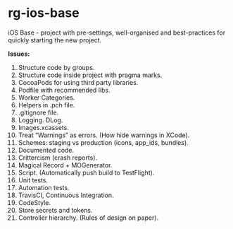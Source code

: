 # rg-ios-base
iOS Base - project with pre-settings, well-organised and best-practices for quickly starting the new project.

**Issues:**
1. Structure code by groups.
2. Structure code inside project with pragma marks.
3. CocoaPods for using third party libraries.
4. Podfile with recommended libs.
5. Worker Categories.
6. Helpers in .pch file.
7. .gitignore file.
8. Logging. DLog.
9. Images.xcassets.
10. Treat “Warnings” as errors. (How hide warnings in XCode).
11. Schemes: staging vs production (icons, app_ids, bundles).
11. Documented code.
12. Crittercism (crash reports).
13. Magical Record + MOGenerator.
14. Script. (Automatically push build to TestFlight).
15. Unit tests.
16. Automation tests.
17. TravisCI, Continuous Integration.
18. CodeStyle.
19. Store secrets and tokens.
20. Controller hierarchy. (Rules of design on paper).
